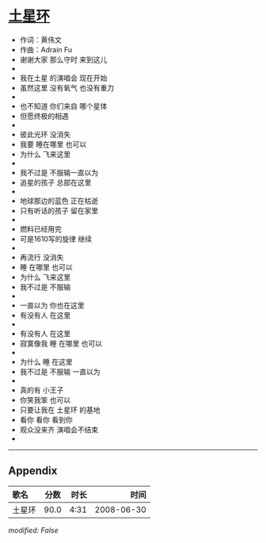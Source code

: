 # [土星环](https://music.163.com/song?id=25906116)

* 作词：黄伟文
* 作曲：Adrain Fu
* 谢谢大家 那么守时 来到这儿
* 
* 我在土星 的演唱会 现在开始
* 虽然这里 没有氧气 也没有重力
* 
* 也不知道 你们来自 哪个星体
* 但愿终极的相遇
* 
* 彼此光环 没消失
* 我要 睡在哪里 也可以
* 为什么 飞来这里
* 
* 我不过是 不服输一直以为
* 追星的孩子 总部在这里
* 
* 地球那边的蓝色 正在枯逝
* 只有听话的孩子 留在家里
* 
* 燃料已经用完
* 可是1610写的旋律 继续
* 
* 再流行 没消失
* 睡 在哪里 也可以
* 为什么 飞来这里
* 我不过是 不服输
* 
* 一直以为 你也在这里
* 有没有人 在这里
* 
* 有没有人 在这里
* 寂寞像我 睡 在哪里 也可以
* 
* 为什么 睡 在这里
* 我不过是 不服输 一直以为
* 
* 真的有 小王子
* 你笑我笨 也可以
* 只要让我在 土星环 的基地
* 看你 看你 看到你
* 观众没来齐 演唱会不结束
* 


---

## Appendix

|歌名|分数|时长|时间|
|:---|:---:|---:|---:|
|土星环|90.0|4:31|2008-06-30

*modified: False*